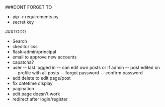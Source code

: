 ###DONT FORGET TO
- pip -r requirements.py
- secret key

###TODO
- Search
- ckeditor css
- flask-admin/principal
- email to approve new accounts
- capatcha?
- user
    -- last logged in
    -- can edit own posts or if admin
    -- post edited on 
    -- profile with all posts
    -- forgot password
    -- confirm password
- add delete to edit page/post
- fix datetime display
- pagination
- edit page doesn't work
- redirect after login/register

